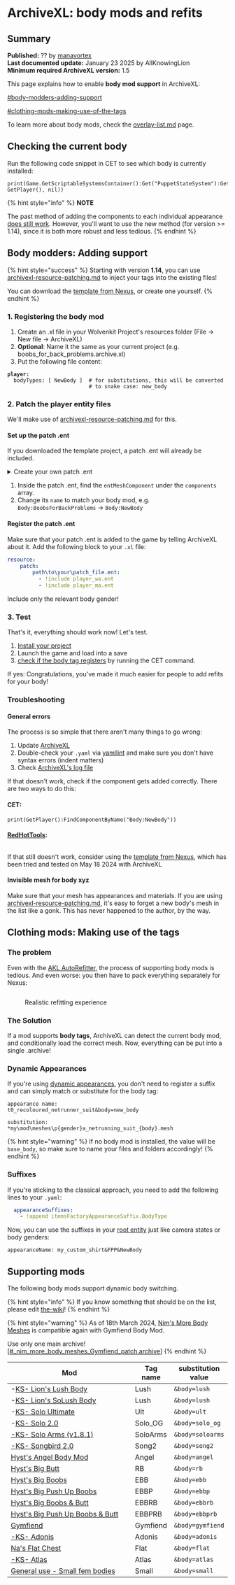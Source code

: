 # ArchiveXL: body mods and refits

## Summary

**Published:** ?? by [manavortex](https://app.gitbook.com/u/NfZBoxGegfUqB33J9HXuCs6PVaC3 "mention")\
**Last documented update:** January 23 2025 by AllKnowingLion\
**Minimum required ArchiveXL version:** 1.5

This page explains how to enable **body mod support** in ArchiveXL:

[#body-modders-adding-support](./#body-modders-adding-support "mention")

[#clothing-mods-making-use-of-the-tags](./#clothing-mods-making-use-of-the-tags "mention")

To learn more about body mods, check the [overlay-list.md](../../../../modding-guides/npcs/custom-tattoos-and-scars/converting-between-tattoo-frameworks/overlay-list.md "mention") page.

## Checking the current body

Run the following code snippet in CET to see which body is currently installed:

```
print(Game.GetScriptableSystemsContainer():Get("PuppetStateSystem"):GetBodyTypeSuffix(ItemID.new(), GetPlayer(), nil))
```

{% hint style="info" %}
**NOTE**

The past method of adding the components to each individual appearance [does still work](archived-registering-the-body-tag.md). However, you'll want to use the new method (for version >= 1.14), since it is both more robust and less tedious.
{% endhint %}

## Body modders: Adding support

{% hint style="success" %}
Starting with version **1.14**, you can use [archivexl-resource-patching.md](../archivexl-resource-patching.md "mention") to inject your tags into the existing files!

You can download the [template from Nexus](https://www.nexusmods.com/cyberpunk2077/mods/14793), or create one yourself.
{% endhint %}

### 1. Registering the body mod

1. Create an .xl file in your Wolvenkit Project's resources folder (File -> New file -> ArchiveXL)
2. **Optional**: Name it the same as your current project (e.g. boobs\_for\_back\_problems.archive.xl)
3. Put the following file content:

<pre class="language-yaml"><code class="lang-yaml"><strong>player:
</strong>  bodyTypes: [ NewBody ]  # for substitutions, this will be converted 
                          # to snake case: new_body
</code></pre>

### 2. Patch the player entity files

We'll make use of [archivexl-resource-patching.md](../archivexl-resource-patching.md "mention") for this.

#### Set up the patch .ent

If you downloaded the template project, a patch .ent will already be included.

<details>

<summary>Create your own patch .ent</summary>

1. In Wolvenkit, select File -> New File
2. Scroll down the menu until you find the one with the extension `.ent` (should be EntEntityTemplate)
3. Add a new, blank EntEntityTemplate to your project
4. Give it a good name and move it somewhere
5. Open the file and select the `components` array
6. Add a new `entMeshComponent` and name it `Body:YourBodyTag`
7. Now, proceed with the rest of the guide

</details>

1. Inside the patch .ent, find the `entMeshComponent` under the `components` array.
2. Change its `name` to match your body mod, e.g. `Body:BoobsForBackProblems` -> `Body:NewBody`

#### Register the patch .ent

Make sure that your patch .ent is added to the game by telling ArchiveXL about it. Add the following block to your `.xl` file:

```yaml
resource:
    patch:
        path\to\your\patch_file.ent:
          - !include player_wa.ent 
          - !include player_ma.ent 
```

Include only the relevant body gender!

### 3. Test

That's it, everything should work now! Let's test.

1. [Install your project](https://app.gitbook.com/s/-MP_ozZVx2gRZUPXkd4r/wolvenkit-app/menu/toolbar#install-and-launch)
2. Launch the game and load into a save
3. [check if the body tag registers](./#checking-the-current-body-mod) by running the CET command.

If yes: Congratulations, you've made it much easier for people to add refits for your body!

### Troubleshooting

#### General errors

The process is so simple that there aren't many things to go wrong:

1. Update [ArchiveXL](https://www.nexusmods.com/cyberpunk2077/mods/4198?tab=files)
2. Double-check your `.yaml` via [yamllint](https://www.yamllint.com/) and make sure you don't have syntax errors (indent matters)
3. Check [ArchiveXL's log file](../../../../for-mod-users/user-guide-troubleshooting/finding-and-reading-log-files.md#a-list-of-framework-logfiles)

If that doesn't work, check if the component gets added correctly. There are two ways to do this:

#### CET:

```
print(GetPlayer():FindComponentByName("Body:NewBody"))
```

#### [RedHotTools](../../../modding-tools/redhottools/):

<figure><img src="../../../../.gitbook/assets/AXL_body_checking_component.png" alt=""><figcaption></figcaption></figure>

If that still doesn't work, consider using the [template from Nexus](https://www.nexusmods.com/cyberpunk2077/mods/14793), which has been tried and tested on May 18 2024 with ArchiveXL

#### Invisible mesh for body xyz

Make sure that your mesh has appearances and materials. If you are using [archivexl-resource-patching.md](../archivexl-resource-patching.md "mention"), it's easy to forget a new body's mesh in the list like a gonk. This has never happened to the author, by the way.

## Clothing mods: Making use of the tags

### The problem

Even with the [AKL AutoRefitter](../../../modding-tools/wolvenkit-blender-io-suite/wkit-blender-plugin-akl-autofitter.md), the process of supporting body mods is tedious. And even worse: you then have to pack everything separately for Nexus:

<figure><img src="../../../../.gitbook/assets/realistic_refitting_experience.png" alt=""><figcaption><p>Realistic refitting experience</p></figcaption></figure>

### The Solution

If a mod supports **body tags**, ArchiveXL can detect the current body mod, and conditionally load the correct mesh. Now, everything can be put into a single .archive!

### Dynamic Appearances

If you're using [dynamic appearances](../#dynamic-appearances), you don't need to register a suffix and can simply match or substitute for the body tag:

```
appearance name:
t0_recoloured_netrunner_suit&body=new_body

substitution:
*my\mod\meshes\p{gender}a_netrunning_suit_{body}.mesh
```

{% hint style="warning" %}
If no body mod is installed, the value will be `base_body`, so make sure to name your files and folders accordingly!
{% endhint %}

### Suffixes

If you're sticking to the classical approach, you need to add the following lines to your `.yaml`:

```yaml
  appearanceSuffixes:
    - !append itemsFactoryAppearanceSuffix.BodyType
```

Now, you can use the suffixes in your [root entity](../../../../for-mod-creators/files-and-what-they-do/entity-.ent-files#root-entity) just like camera states or body genders:

```
appearanceName: my_custom_shirt&FPP&NewBody
```

## Supporting mods

The following body mods support dynamic body switching.

{% hint style="info" %}
If you know something that should be on the list, please edit [the-wiki](../../../../the-wiki/ "mention")!
{% endhint %}

{% hint style="warning" %}
As of 18th March 2024, [Nim's More Body Meshes](https://www.nexusmods.com/cyberpunk2077/mods/3890?tab=description) is compatible again with Gymfiend Body Mod.

Use only one main archive! \[[#\_nim\_more\_body\_meshes\_Gymfiend\_patch.archive](https://www.nexusmods.com/cyberpunk2077/mods/3890?tab=files\&file_id=72036)]
{% endhint %}

<table><thead><tr><th width="299">Mod</th><th>Tag name</th><th>substitution value</th></tr></thead><tbody><tr><td>-<a href="https://www.nexusmods.com/cyberpunk2077/mods/4901">KS- Lion's Lush Body</a></td><td>Lush</td><td><code>&#x26;body=lush</code></td></tr><tr><td>-<a href="https://www.nexusmods.com/cyberpunk2077/mods/8392">KS- Lion's SoLush Body</a></td><td>Lush</td><td><code>&#x26;body=lush</code></td></tr><tr><td>-<a href="https://www.nexusmods.com/cyberpunk2077/mods/6944">KS- Solo Ultimate</a></td><td>Ult</td><td><code>&#x26;body=ult</code></td></tr><tr><td>-<a href="https://www.nexusmods.com/cyberpunk2077/mods/15869">KS- Solo 2.0</a></td><td>Solo_OG</td><td><code>&#x26;body=solo_og</code></td></tr><tr><td><a href="https://www.nexusmods.com/cyberpunk2077/mods/7148">-KS- Solo Arms (v1.8.1)</a></td><td>SoloArms</td><td><code>&#x26;body=soloarms</code></td></tr><tr><td><a href="https://www.nexusmods.com/cyberpunk2077/mods/12898">-KS- Songbird 2.0</a></td><td>Song2</td><td><code>&#x26;body=song2</code></td></tr><tr><td><a href="https://www.nexusmods.com/cyberpunk2077/mods/14896?tab=description">Hyst's Angel Body Mod</a></td><td>Angel</td><td><code>&#x26;body=angel</code></td></tr><tr><td><a href="https://www.nexusmods.com/cyberpunk2077/mods/4420">Hyst's Big Butt</a></td><td>RB</td><td><code>&#x26;body=rb</code></td></tr><tr><td><a href="https://www.nexusmods.com/cyberpunk2077/mods/4654">Hyst's Big Boobs</a></td><td>EBB</td><td><code>&#x26;body=ebb</code></td></tr><tr><td><a href="https://www.nexusmods.com/cyberpunk2077/mods/9083">Hyst's Big Push Up Boobs</a></td><td>EBBP</td><td><code>&#x26;body=ebbp</code></td></tr><tr><td><a href="https://www.nexusmods.com/cyberpunk2077/mods/4654">Hyst's Big Boobs &#x26; Butt</a></td><td>EBBRB</td><td><code>&#x26;body=ebbrb</code></td></tr><tr><td><a href="https://www.nexusmods.com/cyberpunk2077/mods/9083">Hyst's Big Push Up Boobs &#x26; Butt</a></td><td>EBBPRB</td><td><code>&#x26;body=ebbprb</code></td></tr><tr><td><a href="https://www.nexusmods.com/cyberpunk2077/mods/6423">Gymfiend</a></td><td>Gymfiend</td><td><code>&#x26;body=gymfiend</code></td></tr><tr><td><a href="https://www.nexusmods.com/cyberpunk2077/mods/4968">-KS- Adonis</a></td><td>Adonis</td><td><code>&#x26;body=adonis</code></td></tr><tr><td><a href="https://www.nexusmods.com/cyberpunk2077/mods/6883">Na's Flat Chest</a></td><td>Flat</td><td><code>&#x26;body=flat</code></td></tr><tr><td><a href="https://www.nexusmods.com/cyberpunk2077/mods/8766">-KS- Atlas</a></td><td>Atlas</td><td><code>&#x26;body=atlas</code></td></tr><tr><td><a href="https://www.nexusmods.com/cyberpunk2077/mods/19286">General use - Small fem bodies</a></td><td>Small</td><td><code>&#x26;body=small</code></td></tr></tbody></table>

